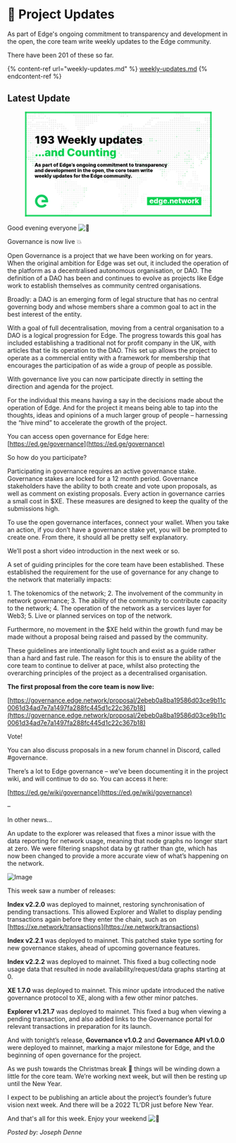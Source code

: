 # 📰 Project Updates

As part of Edge's ongoing commitment to transparency and development in the open, the core team write weekly updates to the Edge community.

There have been 201 of these so far.

{% content-ref url="weekly-updates.md" %}
[weekly-updates.md](weekly-updates.md)
{% endcontent-ref %}

## Latest Update

<figure><img src="../../.gitbook/assets/193Site.png" alt=""><figcaption></figcaption></figure>

Good evening everyone ![👋](https://discord.com/assets/df7ba0f4020ca70048a0226d1dfa73f6.svg)

Governance is now live 💥

Open Governance is a project that we have been working on for years. When the original ambition for Edge was set out, it included the operation of the platform as a decentralised autonomous organisation, or DAO. The definition of a DAO has been and continues to evolve as projects like Edge work to establish themselves as community centred organisations.

Broadly: a DAO is an emerging form of legal structure that has no central governing body and whose members share a common goal to act in the best interest of the entity.

With a goal of full decentralisation, moving from a central organisation to a DAO is a logical progression for Edge. The progress towards this goal has included establishing a traditional not for profit company in the UK, with articles that tie its operation to the DAO. This set up allows the project to operate as a commercial entity with a framework for membership that encourages the participation of as wide a group of people as possible.

With governance live you can now participate directly in setting the direction and agenda for the project.

For the individual this means having a say in the decisions made about the operation of Edge. And for the project it means being able to tap into the thoughts, ideas and opinions of a much larger group of people – harnessing the “hive mind” to accelerate the growth of the project.

You can access open governance for Edge here: [https://ed.ge/governance](https://ed.ge/governance)

So how do you participate?

Participating in governance requires an active governance stake. Governance stakes are locked for a 12 month period. Governance stakeholders have the ability to both create and vote upon proposals, as well as comment on existing proposals. Every action in governance carries a small cost in $XE. These measures are designed to keep the quality of the submissions high.

To use the open governance interfaces, connect your wallet. When you take an action, if you don’t have a governance stake yet, you will be prompted to create one. From there, it should all be pretty self explanatory.

We’ll post a short video introduction in the next week or so.

A set of guiding principles for the core team have been established. These established the requirement for the use of governance for any change to the network that materially impacts:

1\. The tokenomics of the network; 2. The involvement of the community in network governance; 3. The ability of the community to contribute capacity to the network; 4. The operation of the network as a services layer for Web3; 5. Live or planned services on top of the network.

Furthermore, no movement in the $XE held within the growth fund may be made without a proposal being raised and passed by the community.

These guidelines are intentionally light touch and exist as a guide rather than a hard and fast rule. The reason for this is to ensure the ability of the core team to continue to deliver at pace, whilst also protecting the overarching principles of the project as a decentralised organisation.

**The first proposal from the core team is now live:**

[https://governance.edge.network/proposal/2ebeb0a8ba19586d03ce9b11c0061d34ad7e7a1497fa288fc445d1c22c367b18](https://governance.edge.network/proposal/2ebeb0a8ba19586d03ce9b11c0061d34ad7e7a1497fa288fc445d1c22c367b18)

Vote!

You can also discuss proposals in a new forum channel in Discord, called #governance.

There’s a lot to Edge governance – we’ve been documenting it in the project wiki, and will continue to do so. You can access it here:

[https://ed.ge/wiki/governance](https://ed.ge/wiki/governance)

–

In other news…

An update to the explorer was released that fixes a minor issue with the data reporting for network usage, meaning that node graphs no longer start at zero. We were filtering snapshot data by gt rather than gte, which has now been changed to provide a more accurate view of what’s happening on the network.

![Image](https://cdn.edge.network/uploads/media/2022/12/20/Screenshot\_2022-12-14\_at\_23.13.32.png)

This week saw a number of releases:

**Index v2.2.0** was deployed to mainnet, restoring synchronisation of pending transactions. This allowed Explorer and Wallet to display pending transactions again before they enter the chain, such as on [https://xe.network/transactions](https://xe.network/transactions)

**Index v2.2.1** was deployed to mainnet. This patched stake type sorting for new governance stakes, ahead of upcoming governance features.

**Index v2.2.2** was deployed to mainnet. This fixed a bug collecting node usage data that resulted in node availability/request/data graphs starting at 0.

**XE 1.7.0** was deployed to mainnet. This minor update introduced the native governance protocol to XE, along with a few other minor patches.

**Explorer v1.21.7** was deployed to mainnet. This fixed a bug when viewing a pending transaction, and also added links to the Governance portal for relevant transactions in preparation for its launch.

And with tonight’s release, **Governance v1.0.2** and **Governance API v1.0.0** were deployed to mainnet, marking a major milestone for Edge, and the beginning of open governance for the project.

As we push towards the Christmas break 🎄 things will be winding down a little for the core team. We’re working next week, but will then be resting up until the New Year.

I expect to be publishing an article about the project’s founder’s future vision next week. And there will be a 2022 TL’DR just before New Year.

And that's all for this week. Enjoy your weekend ![🍻](https://discord.com/assets/5e2ea03aa4963cda5e91d395c2587e6b.svg)

_Posted by: Joseph Denne_
